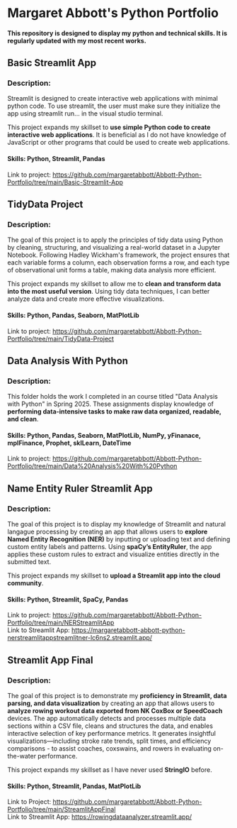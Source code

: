 # Margaret Abbott's Python Portfolio
#### This repository is designed to display my python and technical skills. It is regularly updated with my most recent works. 
## Basic Streamlit App 
### Description:
Streamlit is designed to create interactive web applications with minimal python code. To use streamlit, the user must make sure they initialize the app using streamlit run... in the visual studio terminal.

This project expands my skillset to **use simple Python code to create interactive web applications**. It is beneficial as I do not have knowledge of JavaScript or other programs that could be used to create web applications.
#### Skills: Python, Streamlit, Pandas  
Link to project: https://github.com/margaretabbott/Abbott-Python-Portfolio/tree/main/Basic-Streamlit-App
## TidyData Project
### Description:
The goal of this project is to apply the principles of tidy data using Python by cleaning, structuring, and visualizing a real-world dataset in a Jupyter Notebook. Following Hadley Wickham's framework, the project ensures that each variable forms a column, each observation forms a row, and each type of observational unit forms a table, making data analysis more efficient.

This project expands my skillset to allow me to **clean and transform data into the most useful version**. Using tidy data techniques, I can better analyze data and create more effective visualizations.
#### Skills: Python, Pandas, Seaborn, MatPlotLib   
Link to project: https://github.com/margaretabbott/Abbott-Python-Portfolio/tree/main/TidyData-Project
## Data Analysis With Python 
### Description:
This folder holds the work I completed in an course titled "Data Analysis with Python" in Spring 2025. These assignments display knowledge of **performing data-intensive tasks to make raw data organized, readable, and clean**. 
#### Skills: Python, Pandas, Seaborn, MatPlotLib, NumPy, yFinanace, mplFinance, Prophet, sklLearn, DateTime   
Link to project: https://github.com/margaretabbott/Abbott-Python-Portfolio/tree/main/Data%20Analysis%20With%20Python
## Name Entity Ruler Streamlit App 
### Description:
The goal of this project is to display my knowledge of Streamlit and natural langague processing by creating an app that allows users to **explore Named Entity Recognition (NER)** by inputting or uploading text and defining custom entity labels and patterns. Using **spaCy’s EntityRuler**, the app applies these custom rules to extract and visualize entities directly in the submitted text.

This project expands my skillset to **upload a Streamlit app into the cloud community**. 
#### Skills: Python, Streamlit, SpaCy, Pandas  
Link to project: https://github.com/margaretabbott/Abbott-Python-Portfolio/tree/main/NERStreamlitApp  
Link to Streamlit App: https://margaretabbott-abbott-python-nerstreamlitappstreamlitner-lc6ns2.streamlit.app/
## Streamlit App Final
### Description:
The goal of this project is to demonstrate my **proficiency in Streamlit, data parsing, and data visualization** by creating an app that allows users to **analyze rowing workout data exported from NK CoxBox or SpeedCoach** devices. The app automatically detects and processes multiple data sections within a CSV file, cleans and structures the data, and enables interactive selection of key performance metrics. It generates insightful visualizations—including stroke rate trends, split times, and efficiency comparisons - to assist coaches, coxswains, and rowers in evaluating on-the-water performance.

This project expands my skillset as I have never used **StringIO** before.
#### Skills: Python, Streamlit, Pandas, MatPlotLib
Link to Project: https://github.com/margaretabbott/Abbott-Python-Portfolio/tree/main/StreamlitAppFinal  
Link to Streamlit App: https://rowingdataanalyzer.streamlit.app/  

